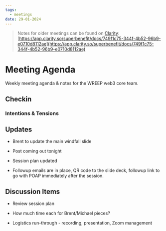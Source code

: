 ```yaml
---
tags:
  - meetings
date: 29-01-2024
---
```


> Notes for older meetings can be found on [Clarity](https://app.clarity.so/superbenefit/docs/749f1c75-344f-4b52-96b9-e0710d8112ae):
> [https://app.clarity.so/superbenefit/docs/749f1c75-344f-4b52-96b9-e0710d8112ae](https://app.clarity.so/superbenefit/docs/749f1c75-344f-4b52-96b9-e0710d8112ae)

# Meeting Agenda

Weekly meeting agenda & notes for the WREEP web3 core team.

## Checkin

### Intentions & Tensions

## Updates

- Brent to update the main windfall slide

- Post coming out tonight 

- Session plan updated 

- Followup emails are in place, QR code to the slide deck, followup link to go with POAP immediately after the session. 

## Discussion Items

-  Review session plan

  - How much time each for Brent/Michael pieces? 

  - Logistics run-through - recording, presentation, Zoom management 